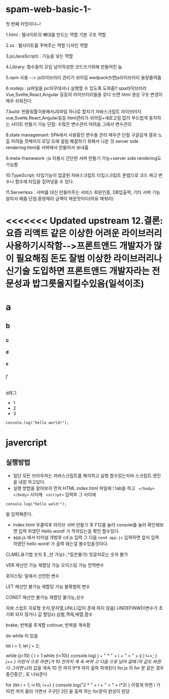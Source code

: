 # spam-web-basic-1-

첫 번째 커밋이다~!

1.html : 웹사이트의 뼈대를 만드는 역할 기본 구조 역할

2.ss : 웹사이트를 꾸며주는 역할  디자인 역할

3.js(JavaScript) : 기능을 넣는 역할

4.Library: 함수들의 모임 남이작성한 코드쓰기위해 만들어진 놈


5.npm 사용 --> js라이브러리 관리가 쉬어짐 wedpack쓰면js라이브러리 용량줄여줌

6.nodejs : js파일을 pc아무데서나 실행할 수 있도록 도와줌!!
spa라이브러리 Vue,Svelte,React,Angular 등등의 라이브러리들을 갖다 쓰면 html 생성 구조 변경이 매우 쉬워진다.

7.build:
번들링툴이용해서JS파일 하나로 합치기 
자바스크립트 라이브러지 vue,Svelte,React,Angular등등 html관리가 쉬어짐+새로고침 없이 부드럽게 동작하는 사이트 만들기 가능 단점: 수많은 변수관리 어려움 그래서 변수관리 

8.state managemant: SPA에서 사용중인 변수들 관리 
매우큰 단점 구글검색 결과 노출 어려움 첫페이지 로딩 오래 걸림
해결하기 위해서 나온 것 server side rendering:html을 서버에서 만들어서 보내줌

9.meta-framework -js 이용시 간단한 서버 만들기 가능+server side rendering도가능함

10.TypeScript: 타입기능이 업글된 자바스크립트
타입스크립트 문법으로 코드 짜고 변수나 함수에 타입을 집어넣을 수 있다.

11.Serverless : 서버를 대신 만들어주는 서비스 회원인증, DB입출력, 기타 서버 기능 알아서 해줌
단점:종량제라 금액이 매운맛이다(아유 매워라)

<<<<<<< Updated upstream
12.결론:요즘 리액트 같은 이상한 어려운 라이브러리사용하기시작함-->프론트앤드 개발자가 많이 필요해짐 돈도 잘범 이상한 라이브러리나 신기술 도입하면 프론트앤드 개발자라는 전문성과 밥그릇을지킬수있음(일석이조)
=======
# a
## b
### c
#### d
##### e
###### f
q태그

- 1
- 2
 - 3

```javercript
console.log("hello world!");
```
# javercript
## 실행방법
- 일단 모든 브라우저는 자바스크립트를 해석하고 실행 할수있는자바 스크립트 엔진을 내장 하고있다.
- 실행 방법을 알아보자 먼저 HTML index.html 파일에 ! tab을 하고 ` </body> </body>` 사이에 ` <script>` 입력후  그 사이에 
```javercript 
console.log("hello wold!");
``` 
을 입력해준다.
- index.html 우클릭후 라이브 서버 만들기 후 F12를 눌러 console를 눌러 확인해보면
입력 하였던 Hello word! 가 적혀있는걸 확인 할수있다.
- app.js 에서 터미널 개방후 cd js 입력 그 다음 ` nood app.js ` 입력하면 앞서 입력 하였던 hello word! 가 출력 돼는걸 볼수있을것이다.



CLMEL표기법 숫자 $ _만 가능(-,*등은불가)
첫글자로는 숫자 불가

VER 재선언 가능 재할당 가능 오이스팅 가능 전역변수 

호이스팅: 밑에서 선언한 변수

LET 재선언 불가능 재할당 가능 블록범위 변수

CONST 재선언 불가능 재할당 불가능,상수

자바 스립트 자료형 숫자,문자열,UNLL(값이 존재 하지 않음) UNDEFINWD(변수가 초기화 되지 않거나 값 할당x).심벌,객체,배열,함수
 

brake; 반복울 추게함
cotinue; 반복을 계속함

do while 이 있음 

let i = 1;
let j = 2;

while (j<10) {
    i = 1
    while (i<10){
        console.log( j + " * " + i + " = " + i*j )
        i++;
    }
    j++
}
이런식 으로 하면 
j가 10 전까지 계 속 바뀌 고 다음 으로 넘어 갈때 i의 값도 바뀐다 그러면 i*J의 값을 게속 10 전 까지 9*9 까지 출력 하게된다
for.js 의 for 문 같은 경우 중간중간 ; 로 나눠준다 


for (let i = 1; i<10; i++) {
    console.log("2 * " + i + " = " + i*2)
}
이렇게 하면 i 가 10전 까지 올라 가면서 구구단 2단 을 출력 하는 for문이 완성이 된당